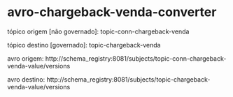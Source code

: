 # avro-chargeback-venda-converter 

tópico origem [não governado]: topic-conn-chargeback-venda

tópico destino [governado]: topic-chargeback-venda

avro origem: http://schema_registry:8081/subjects/topic-conn-chargeback-venda-value/versions

avro destino: http://schema_registry:8081/subjects/topic-chargeback-venda-value/versions